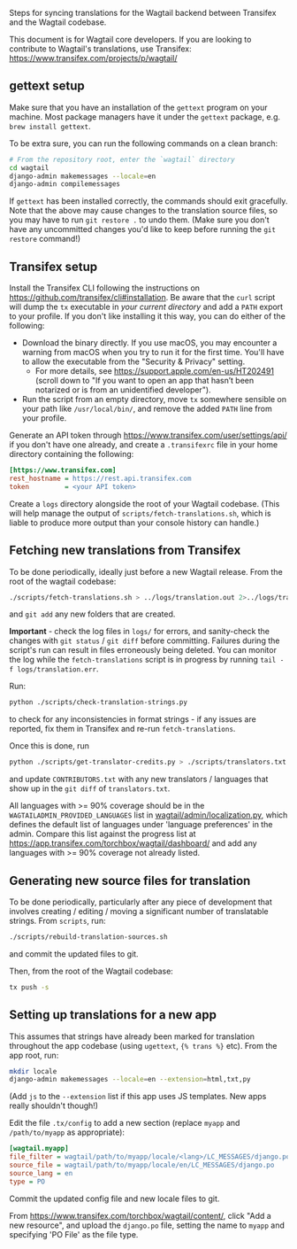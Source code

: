Steps for syncing translations for the Wagtail backend between Transifex and the Wagtail codebase.

This document is for Wagtail core developers. If you are looking to contribute to Wagtail's translations, use Transifex: https://www.transifex.com/projects/p/wagtail/

## gettext setup

Make sure that you have an installation of the `gettext` program on your machine. Most package managers have it under the `gettext` package, e.g. `brew install gettext`.

To be extra sure, you can run the following commands on a clean branch:

```bash
# From the repository root, enter the `wagtail` directory
cd wagtail
django-admin makemessages --locale=en
django-admin compilemessages
```

If `gettext` has been installed correctly, the commands should exit gracefully. Note that the above may cause changes to the translation source files, so you may have to run `git restore .` to undo them. (Make sure you don't have any uncommitted changes you'd like to keep before running the `git restore` command!) 

## Transifex setup

Install the Transifex CLI following the instructions on https://github.com/transifex/cli#installation. Be aware that the `curl` script will dump the `tx` executable in _your current directory_ and add a `PATH` export to your profile. If you don't like installing it this way, you can do either of the following:
- Download the binary directly. If you use macOS, you may encounter a warning from macOS when you try to run it for the first time. You'll have to allow the executable from the "Security & Privacy" setting.
  - For more details, see https://support.apple.com/en-us/HT202491 (scroll down to "If you want to open an app that hasn’t been notarized or is from an unidentified developer").
- Run the script from an empty directory, move `tx` somewhere sensible on your path like `/usr/local/bin/`, and remove the added `PATH` line from your profile.

Generate an API token through https://www.transifex.com/user/settings/api/ if you don't have one already, and create a `.transifexrc` file in your home directory containing the following:

```ini
[https://www.transifex.com]
rest_hostname = https://rest.api.transifex.com
token         = <your API token>
```

Create a `logs` directory alongside the root of your Wagtail codebase. (This will help manage the output of `scripts/fetch-translations.sh`, which is liable to produce more output than your console history can handle.)

## Fetching new translations from Transifex

To be done periodically, ideally just before a new Wagtail release. From the root of the wagtail codebase:

```bash
./scripts/fetch-translations.sh > ../logs/translation.out 2>../logs/translation.err
```
and `git add` any new folders that are created.

**Important** - check the log files in `logs/` for errors, and sanity-check the changes with `git status` / `git diff` before committing. Failures during the script's run can result in files erroneously being deleted. You can monitor the log while the `fetch-translations` script is in progress by running `tail -f logs/translation.err`.

Run:

```bash
python ./scripts/check-translation-strings.py
```

to check for any inconsistencies in format strings - if any issues are reported, fix them in Transifex and re-run `fetch-translations`.

Once this is done, run

```bash
python ./scripts/get-translator-credits.py > ./scripts/translators.txt
```

and update `CONTRIBUTORS.txt` with any new translators / languages that show up in the `git diff` of `translators.txt`.

All languages with >= 90% coverage should be in the `WAGTAILADMIN_PROVIDED_LANGUAGES` list in [wagtail/admin/localization.py](https://github.com/wagtail/wagtail/blob/master/wagtail/admin/localization.py), which defines the default list of languages under 'language preferences' in the admin. Compare this list against the progress list at https://app.transifex.com/torchbox/wagtail/dashboard/ and add any languages with >= 90% coverage not already listed.

## Generating new source files for translation

To be done periodically, particularly after any piece of development that involves creating / editing / moving a significant number of translatable strings. From `scripts`, run:

```bash
./scripts/rebuild-translation-sources.sh
```

and commit the updated files to git.

Then, from the root of the Wagtail codebase:

```bash
tx push -s
```

## Setting up translations for a new app

This assumes that strings have already been marked for translation throughout the app codebase (using `ugettext`, `{% trans %}` etc). From the app root, run:

```bash
mkdir locale
django-admin makemessages --locale=en --extension=html,txt,py
```

(Add `js` to the `--extension` list if this app uses JS templates. New apps really shouldn't though!)

Edit the file `.tx/config` to add a new section (replace `myapp` and `/path/to/myapp` as appropriate):

```ini
[wagtail.myapp]
file_filter = wagtail/path/to/myapp/locale/<lang>/LC_MESSAGES/django.po
source_file = wagtail/path/to/myapp/locale/en/LC_MESSAGES/django.po
source_lang = en
type = PO
```

Commit the updated config file and new locale files to git.

From https://www.transifex.com/torchbox/wagtail/content/, click "Add a new resource", and upload the `django.po` file, setting the name to `myapp` and specifying 'PO File' as the file type.